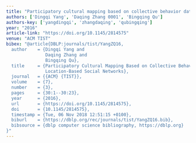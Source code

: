 ```yaml
---
title: "Participatory cultural mapping based on collective behavior data in location-based social networks"
authors: ['Dingqi Yang', 'Daqing Zhang 0001', 'Bingqing Qu']
authors-key: ['yangdingqi', 'zhangdaqing', 'qubingqing']
year: "2016"
article-link: "https://doi.org/10.1145/2814575"
venue: "ACM TIST"
bibex: "@article{DBLP:journals/tist/YangZQ16,
  author    = {Dingqi Yang and
               Daqing Zhang and
               Bingqing Qu},
  title     = {Participatory Cultural Mapping Based on Collective Behavior Data in
               Location-Based Social Networks},
  journal   = {{ACM} {TIST}},
  volume    = {7},
  number    = {3},
  pages     = {30:1--30:23},
  year      = {2016},
  url       = {https://doi.org/10.1145/2814575},
  doi       = {10.1145/2814575},
  timestamp = {Tue, 06 Nov 2018 12:51:15 +0100},
  biburl    = {https://dblp.org/rec/journals/tist/YangZQ16.bib},
  bibsource = {dblp computer science bibliography, https://dblp.org}
}"
---
```

